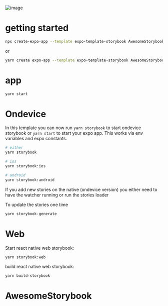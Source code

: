 ![image](https://user-images.githubusercontent.com/3481514/145904252-92e3dc1e-591f-410f-88a1-b4250f4ba6f2.png)

# getting started

```sh
npx create-expo-app --template expo-template-storybook AwesomeStorybook
```

or

```sh
yarn create expo-app --template expo-template-storybook AwesomeStorybook
```

# app

```sh
yarn start
```

# Ondevice

In this template you can now run `yarn storybook` to start ondevice storybook or `yarn start` to start your expo app.
This works via env variables and expo constants.

```sh
# either
yarn storybook

# ios
yarn storybook:ios

# android
yarn storybook:android
```

If you add new stories on the native (ondevice version) you either need to have the watcher running or run the stories loader

To update the stories one time

```sh
yarn storybook-generate
```

# Web

Start react native web storybook:

```
yarn storybook:web
```

build react native web storybook:

```sh
yarn build-storybook
```
# AwesomeStorybook
